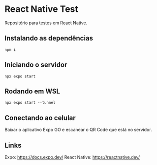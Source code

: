 # React Native Test

Repositório para testes em React Native.

## Instalando as dependências

    npm i

## Iniciando o servidor

    npx expo start

## Rodando em WSL

    npx expo start --tunnel

## Conectando ao celular

Baixar o aplicativo Expo GO e escanear o QR Code que está no servidor.

## Links

Expo: https://docs.expo.dev/
React Native: https://reactnative.dev/ 
